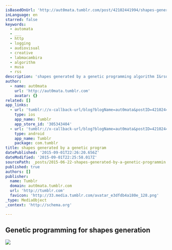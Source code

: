 ```yaml
---
isBasedOnUrl: 'http://aut0mata.tumblr.com/post/42102441994/shapes-generated-by-a-genetic-programming'
inLanguage: en
starred: false
keywords:
  - automata
  - ___
  - http
  - logging
  - audiovisual
  - creative
  - labmacambira
  - algorithm
  - musa
  - rss
description: 'shapes generated by a genetic programming algorithm I&rsquo;m working on.'
author:
  - name: aut0mata
    url: 'http://aut0mata.tumblr.com'
    avatar: {}
related: []
app_links:
  - url: 'tumblr://x-callback-url/blog?blogName=aut0mata&postID=42102441994'
    type: ios
    app_name: Tumblr
    app_store_id: '305343404'
  - url: 'tumblr://x-callback-url/blog?blogName=aut0mata&postID=42102441994'
    type: android
    app_name: Tumblr
    package: com.tumblr
title: shapes generated by a genetic program
datePublished: '2015-09-01T22:26:20.656Z'
dateModified: '2015-09-01T22:25:58.017Z'
sourcePath: _posts/2015-06-22-shapes-generated-by-a-genetic-programmin.md
published: true
authors: []
publisher:
  name: Tumblr
  domain: aut0mata.tumblr.com
  url: 'http://tumblr.com'
  favicon: 'http://33.media.tumblr.com/avatar_e3dfdb4a180e_128.png'
_type: MediaObject
_context: 'http://schema.org'

---
```

<article style=""><h1>Genetic programming for shapes generation</h1><img src="http://40.media.tumblr.com/a7ddacee97dd178b82428a2cd6d59f30/tumblr_mhlm8bTMrG1qc8g47o1_400.png" /></article>